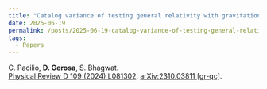 ```yaml
---
title: "Catalog variance of testing general relativity with gravitational-wave data"
date: 2025-06-19
permalink: /posts/2025-06-19-catalog-variance-of-testing-general-relativity-with-gravitational-wave-data
tags:
  - Papers
---
```






C. Pacilio, **D. Gerosa**, S. Bhagwat.\
[Physical Review D 109 (2024) L081302](https://journals.aps.org/prd/abstract/10.1103/PhysRevD.109.L081302). [arXiv:2310.03811 [gr-qc]](https://arxiv.org/abs/2310.03811).